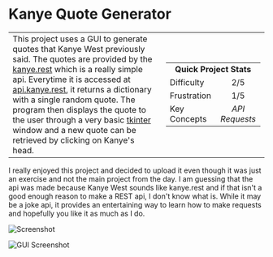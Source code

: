 # Kanye Quote Generator

<table border='0'>
<tr>
  <td>
  This project uses a GUI to generate quotes that Kanye West previously said. The quotes are provided by the <a href="https://kanye.rest/">kanye.rest</a> which is a really simple api. Everytime it is accessed at <a href="https://api.kanye.rest/">api.kanye.rest</a>, it returns a dictionary with a single random quote. The program then displays the quote to the user through a very basic <a href="https://docs.python.org/3/library/tkinter.html">tkinter</a> window and a new quote can be retrieved by clicking on Kanye's head.
  </td>
  <td>
    <div>
      <table>
        <tr>
          <td align='center' colspan="2"><strong>Quick Project Stats</strong></td>
        </tr>
        <tr>
          <td>Difficulty</td>
          <td align='center'>2/5</td>
        </tr>
        <tr>
          <td>Frustration</td>
          <td align='center'>1/5</td>
        </tr>
        <tr>
          <td>Key Concepts</td>
          <td align='center'><em>API Requests</em></td>
        </tr>
      </table>
    </div>
  </td>
</tr>
</table>


I really enjoyed this project and decided to upload it even though it was just an exercise and not the main project from the day. I am guessing that the api was made because Kanye West sounds like kanye.rest and if that isn't a good enough reason to make a REST api, I don't know what is. While it may be a joke api, it provides an entertaining way to learn how to make requests and hopefully you like it as much as I do.

![Screenshot](https://ryanlonergan.github.io/assets/img/100_days/day_33_kanye_quotes.png)

<img src="https://ryanlonergan.github.io/assets/img/100_days/day_33_kanye_quotes.png" alt="GUI Screenshot">
